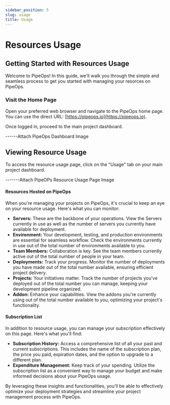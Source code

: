 ```yaml
---
sidebar_position: 5
slug: usage
title: Usage
---
```


# Resources Usage

## Getting Started with Resources Usage

Welcome to PipeOps! In this guide, we'll walk you through the simple and seamless process to get you started with managing your resorces on PipeOps.

### Visit the Home Page

Open your preferred web browser and navigate to the PipeOps home page. You can use the direct URL: [https://pipeops.io](https://pipeops.io).

Once logged in, proceed to the main project dashboard.

------Attach PipeOps Dashboard Image

## Viewing Resource Usage

To access the resource usage page, click on the "Usage" tab on your main project dashboard.

-------Attach PipeOPs Resource Usage Page Image

#### Resources Hosted on PipeOps

When you're managing your projects on PipeOps, it's crucial to keep an eye on your resource usage. Here's what you can monitor:

- **Servers:** These are the backbone of your operations. View the Servers currently in use as well as the number of servers you currently have available for deployment.
- **Environment:** Your development, testing, and production environments are essential for seamless workflow. Check the environments currently in use out of the total number of environments available to you.
- **Team Members:** Collaboration is key. See the team members currently active out of the total number of people in your team.
- **Deployments:** Track your progress. Monitor the number of deployments you have made out of the total number available, ensuring efficient project delivery.
- **Projects:** Your initiatives matter. Track the number of projects you've deployed out of the total number you can manage, keeping your development pipeline organized.
- **Addon:** Enhance your capabilities. View the addons you're currently using out of the total number available to you, optimizing your project's functionality.

#### Subscription List

In addition to resource usage, you can manage your subscription effectively on this page. Here's what you'll find:

- **Subscription History:** Access a comprehensive list of all your past and current subscriptions. This includes the name of the subscription plan, the price you paid, expiration dates, and the option to upgrade to a different plan.
- **Expenditure Management:** Keep track of your spending. Utilize the subscription list as a convenient way to manage your budget and make informed decisions about your PipeOps usage.

By leveraging these insights and functionalities, you'll be able to effectively optimize your deployment strategies and streamline your project management process with PipeOps.

